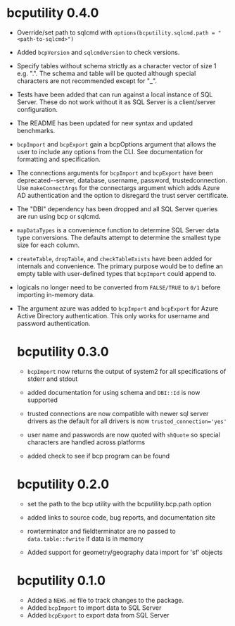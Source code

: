 # bcputility 0.4.0

* Override/set path to sqlcmd with 
`options(bcputility.sqlcmd.path = "<path-to-sqlcmd>")`

* Added `bcpVersion` and `sqlcmdVersion` to check versions.

* Specify tables without schema strictly as a character vector of size 1 e.g.
"<schema>.<table>". The schema and table will be quoted although special 
characters are not recommended except for "_".

* Tests have been added that can run against a local instance of SQL Server. 
These do not work without it as SQL Server is a client/server configuration.

* The README has been updated for new syntax and updated benchmarks.

* `bcpImport` and `bcpExport` gain a bcpOptions argument that allows the user 
to include any options from the CLI. See documentation for formatting and 
specification.

* The connections arguments for `bcpImport` and `bcpExport` have been 
deprecated--server, database, username, password, trustedconnection. Use 
`makeConnectArgs` for the connectargs argument which adds Azure AD 
authentication and the option to disregard the trust server certificate.

* The "DBI" dependency has been dropped and all SQL Server queries are run 
using bcp or sqlcmd.

* `mapDataTypes` is a convenience function to determine SQL Server data type 
conversions. The defaults attempt to determine the smallest type size for 
each column.

* `createTable`, `dropTable`, and `checkTableExists` have been added for 
internals and convenience. The primary purpose would be to define an empty 
table with user-defined types that `bcpImport` could append to.

* logicals no longer need to be converted from `FALSE/TRUE` to `0/1` before 
importing in-memory data.

* The argument azure was added to `bcpImport` and `bcpExport` for Azure 
Active Directory authentication. This only works for username and password 
authentication.

# bcputility 0.3.0

* `bcpImport` now returns the output of system2 for all specifications of 
stderr and stdout

* added documentation for using schema and `DBI::Id` is now supported

* trusted connections are now compatible with newer sql server drivers as the 
default for all drivers is now `trusted_connection='yes'`

* user name and passwords are now quoted with `shQuote` so special characters 
are handled across platforms

* added check to see if bcp program can be found

# bcputility 0.2.0

* set the path to the bcp utility with the bcputility.bcp.path option

* added links to source code, bug reports, and documentation site

* rowterminator and fieldterminator are no passed to `data.table::fwrite` if data
is in memory

* Added support for geometry/geography data import for 'sf' objects

# bcputility 0.1.0

* Added a `NEWS.md` file to track changes to the package.
* Added `bcpImport` to import data to SQL Server
* Added `bcpExport` to export data from SQL Server
